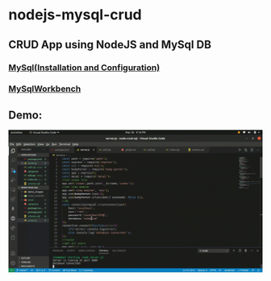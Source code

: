 # nodejs-mysql-crud
## CRUD App using NodeJS and MySql DB
### [MySql(Installation and Configuration)](https://www.digitalocean.com/community/tutorials/how-to-install-mysql-on-ubuntu-18-04)
### [MySqlWorkbench](https://dev.mysql.com/downloads/workbench/)
## Demo:
<img src="demo_images/demo.gif">
